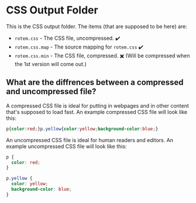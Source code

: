 # CSS Output Folder
This is the CSS output folder. The items (that are supposed to be here) are:

* `rotem.css` - The CSS file, uncompressed. :heavy_check_mark:
* `rotem.css.map` - The source mapping for `rotem.css` :heavy_check_mark:
* `rotem.css.min` - The CSS file, compressed. :heavy_multiplication_x: (Will be compressed when the 1st version will come out.)

## What are the diffrences between a compressed and uncompressed file?
A compressed CSS file is ideal for putting in webpages and in other content that's supposed to load fast. An example
compressed CSS file will look like this:
``` css
p{color:red;}p.yellow{color:yellow;background-color:blue;}
```

An uncompressed CSS file is ideal for human readers and editors. An example uncompressed CSS file will look like this:
``` css
p {
  color: red;
}

p.yellow {
  color: yellow;
  background-color: blue;
}
```
